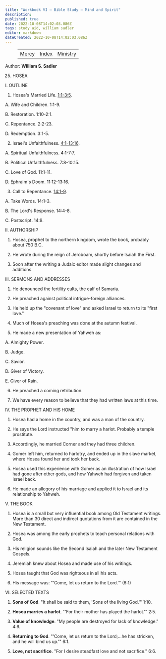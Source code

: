 ```yaml
---
title: "Workbook VI — Bible Study — Mind and Spirit"
description: 
published: true
date: 2022-10-08T14:02:03.086Z
tags: study aid, william sadler
editor: markdown
dateCreated: 2022-10-08T14:02:03.086Z
---
```


<figure class="table chapter-navigator">
	<table>
		<tbody>
		<tr>
			<td><a href="/en/article/William_S_Sadler/Workbook_6_Bible_Study/Mercy">Mercy</a></td>
			<td><a href="/en/article/William_S_Sadler/Workbook_6_Bible_Study/Index">Index</a></td>
			<td><a href="/en/article/William_S_Sadler/Workbook_6_Bible_Study/Ministry">Ministry</a></td>
		</tr>
		</tbody>
	</table>
</figure>

Author: **William S. Sadler**


25. HOSEA

I. OUTLINE

1. Hosea's Married Life. [1:1-3:5](/en/Bible/Hosea/1#v1).

A. Wife and Children. 1:1-9.

B. Restoration. 1:10-2:1.

C. Repentance. 2:2-23.

D. Redemption. 3:1-5.

2. Israel's Unfaithfulness. [4:1-13:16](/en/Bible/Hosea/4#v1).

A. Spiritual Unfaithfulness. 4:1-7:7.

B. Political Unfaithfulness. 7:8-10:15.

C. Love of God. 11:1-11.

D. Ephraim's Doom. 11:12-13:16.

3. Call to Repentance. [14:1-9](/en/Bible/Hosea/14#v1).

A. Take Words. 14:1-3.

B. The Lord's Response. 14:4-8.

C. Postscript. 14:9.

II. AUTHORSHIP

1. Hosea, prophet to the northern kingdom, wrote the book, probably about 750 B.C.

2. He wrote during the reign of Jeroboam, shortly before Isaiah the First.

3. Soon after the writing a Judaic editor made slight changes and additions.

III. SERMONS AND ADDRESSES

1. He denounced the fertility cults, the calf of Samaria.

2. He preached against political intrigue-foreign alliances.

3. He held up the "covenant of love" and asked Israel to return to its "first love."

4. Much of Hosea's preaching was done at the autumn festival.

5. He made a new presentation of Yahweh as:

A. Almighty Power.

B. Judge.

C. Savior.

D. Giver of Victory.

E. Giver of Rain.

6. He preached a coming retribution.

7. We have every reason to believe that they had written laws at this time.

IV. THE PROPHET AND HIS HOME

1. Hosea had a home in the country, and was a man of the country.

2. He says the Lord instructed "him to marry a harlot. Probably a temple prostitute.

3. Accordingly, he married Corner and they had three children.

4. Gomer left him, returned to harlotry, and ended up in the slave market, where Hosea found her and took her back.

5. Hosea used this experience with Gomer as an illustration of how Israel had gone after other gods, and how Yahweh had forgiven and taken Israel back.

6. He made an allegory of his marriage and applied it to Israel and its relationship to Yahweh.

V. THE BOOK

1. Hosea is a small but very influential book among Old Testament writings. More than 30 direct and indirect quotations from it are contained in the New Testament.

2. Hosea was among the early prophets to teach personal relations with God.

3. His religion sounds like the Second Isaiah and the later New Testament Gospels.

4. Jeremiah knew about Hosea and made use of his writings.

5. Hosea taught that God was righteous in all his acts.

6. His message was: "'Come, let us return to the Lord.'" (6:1)

VI. SELECTED TEXTS

1. **Sons of God**. "It shall be said to them, 'Sons of the living God.'" 1:10.

2. **Hosea marries a harlot**. "'For their mother has played the harlot.'" 2:5.

3. **Value of knowledge**. "My people are destroyed for lack of knowledge." 4:6.

4. **Returning to God**. "'Come, let us return to the Lord;...he has stricken, and he will bind us up.'" 6:1.

5. **Love, not sacrifice**. "For I desire steadfast love and not sacrifice." 6:6.


<br>

